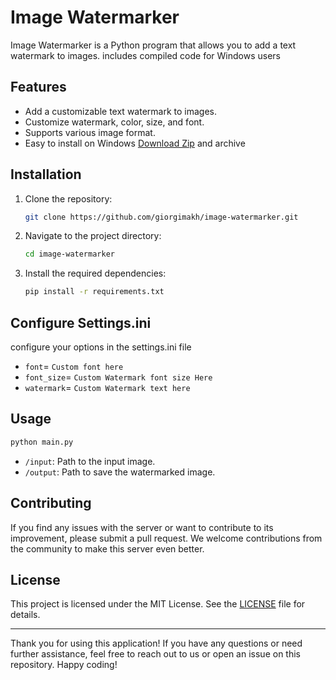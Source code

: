 # Image Watermarker

Image Watermarker is a Python program that allows you to add a text watermark to images. includes compiled code for Windows users

## Features

- Add a customizable text watermark to images.
- Customize watermark, color, size, and font.
- Supports various image format.
- Easy to install on Windows [Download Zip](https://github.com/GiorgiMakh/image-watermarker/raw/main/exe.zip) and archive

## Installation

1. Clone the repository:

    ```bash
    git clone https://github.com/giorgimakh/image-watermarker.git
    ```

2. Navigate to the project directory:

    ```bash
    cd image-watermarker
    ```

3. Install the required dependencies:

    ```bash
    pip install -r requirements.txt
    ```

## Configure Settings.ini
configure your options in the settings.ini file 

- `font`= `Custom font here`
- `font_size`= `Custom Watermark font size Here`
- `watermark`= `Custom Watermark text here`

## Usage

```bash
python main.py
```

- `/input`: Path to the input image.
- `/output`: Path to save the watermarked image.

## Contributing

If you find any issues with the server or want to contribute to its improvement, please submit a pull request. We welcome contributions from the community to make this server even better.

## License

This project is licensed under the MIT License. See the [LICENSE](LICENSE) file for details.

---

Thank you for using this application! If you have any questions or need further assistance, feel free to reach out to us or open an issue on this repository. Happy coding!
